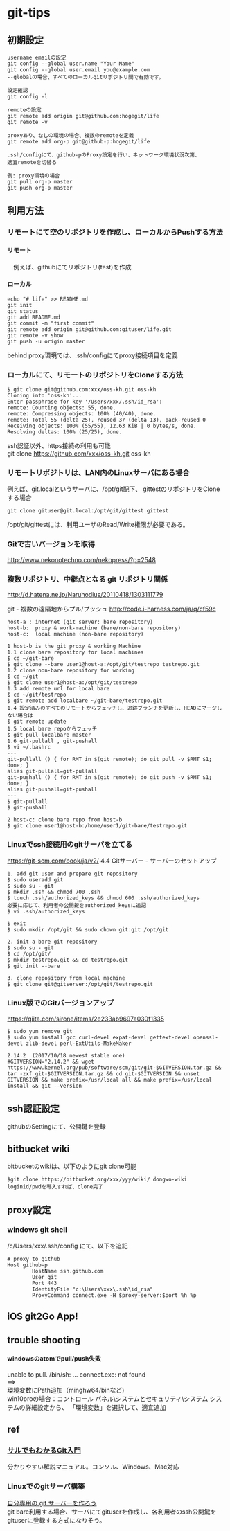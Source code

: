 git-tips
===

## 初期設定
```
username emailの設定
git config --global user.name "Your Name"
git config --global user.email you@example.com
--globalの場合、すべてのローカルgitリポジトリ間で有効です。

設定確認
git config -l

remoteの設定
git remote add origin git@github.com:hogegit/life
git remote -v

proxyあり、なしの環境の場合、複数のremoteを定義
git remote add org-p git@github-p:hogegit/life

.ssh/configにて、github-pのProxy設定を行い、ネットワーク環境状況次第、
適宜remoteを切替る

例: proxy環境の場合
git pull org-p master
git push org-p master

```

##  利用方法
### リモートにて空のリポジトリを作成し、ローカルからPushする方法
#### リモート
　例えば、githubにてリポジトリ(test)を作成
#### ローカル
```
echo "# life" >> README.md
git init
git status
git add README.md
git commit -m "first commit"
git remote add origin git@github.com:gituser/life.git
git remote -v show
git push -u origin master
```
behind proxy環境では、.ssh/configにてproxy接続項目を定義

### ローカルにて、リモートのリポジトリをCloneする方法

```
$ git clone git@github.com:xxx/oss-kh.git oss-kh
Cloning into 'oss-kh'...
Enter passphrase for key '/Users/xxx/.ssh/id_rsa':
remote: Counting objects: 55, done.
remote: Compressing objects: 100% (40/40), done.
remote: Total 55 (delta 25), reused 37 (delta 13), pack-reused 0
Receiving objects: 100% (55/55), 12.63 KiB | 0 bytes/s, done.
Resolving deltas: 100% (25/25), done.
```

ssh認証以外、https接続の利用も可能  
git clone https://github.com/xxx/oss-kh.git oss-kh


### リモートリポジトリは、LAN内のLinuxサーバにある場合
例えば、git.localというサーバに、/opt/git配下、
gittestのリポジトリをCloneする場合
```
git clone gituser@git.local:/opt/git/gittest gittest
```
/opt/git/gittestには、利用ユーザのRead/Write権限が必要である。

### Gitで古いバージョンを取得
http://www.nekonotechno.com/nekopress/?p=2548

### 複数リポジトリ、中継点となる git リポジトリ関係
http://d.hatena.ne.jp/Naruhodius/20110418/1303111779

git - 複数の遠隔地からプル/プッシュ
http://code.i-harness.com/ja/q/cf59c

```
host-a : internet (git server: bare repository)
host-b:  proxy & work-machine (bare/non-bare repository)
host-c:  local machine (non-bare repository)

1 host-b is the git proxy & working Machine
1.1 clone bare repository for local machines
$ cd ~/git-bare
$ git clone --bare user1@host-a:/opt/git/testrepo testrepo.git
1.2 clone non-bare repository for working
$ cd ~/git
$ git clone user1@host-a:/opt/git/testrepo
1.3 add remote url for local bare
$ cd ~/git/testrepo
$ git remote add localbare ~/git-bare/testrepo.git
1.4 設定済みのすべてのリモートからフェッチし、追跡ブランチを更新し、HEADにマージしない場合は
$ git remote update
1.5 local bare repoからフェッチ
$ git pull localbare master
1.6 git-pullall , git-pushall
$ vi ~/.bashrc
---
git-pullall () { for RMT in $(git remote); do git pull -v $RMT $1; done; }    
alias git-pullall=git-pullall
git-pushall () { for RMT in $(git remote); do git push -v $RMT $1; done; }
alias git-pushall=git-pushall
---
$ git-pullall
$ git-pushall

2 host-c: clone bare repo from host-b
$ git clone user1@host-b:/home/user1/git-bare/testrepo.git

```

### Linuxでssh接続用のgitサーバを立てる
https://git-scm.com/book/ja/v2/
4.4 Gitサーバー - サーバーのセットアップ

```
1. add git user and prepare git repository
$ sudo useradd git
$ sudo su - git
$ mkdir .ssh && chmod 700 .ssh
$ touch .ssh/authorized_keys && chmod 600 .ssh/authorized_keys
必要に応じて、利用者の公開鍵をauthorized_keysに追記
$ vi .ssh/authorized_keys

$ exit
$ sudo mkdir /opt/git && sudo chown git:git /opt/git

2. init a bare git repository
$ sudo su - git
$ cd /opt/git/
$ mkdir testrepo.git && cd testrepo.git
$ git init --bare

3. clone repository from local machine
$ git clone git@gitserver:/opt/git/testrepo.git

```



### Linux版でのGitバージョンアップ
https://qiita.com/sirone/items/2e233ab9697a030f1335
```
$ sudo yum remove git
$ sudo yum install gcc curl-devel expat-devel gettext-devel openssl-devel zlib-devel perl-ExtUtils-MakeMaker

2.14.2  (2017/10/18 newest stable one)
#GITVERSION="2.14.2" && wget https://www.kernel.org/pub/software/scm/git/git-$GITVERSION.tar.gz && tar -zxf git-$GITVERSION.tar.gz && cd git-$GITVERSION && unset GITVERSION && make prefix=/usr/local all && make prefix=/usr/local install && git --version
```


## ssh認証設定

githubのSettingにて、公開鍵を登録  

## bitbucket wiki
 bitbucketのwikiは、以下のようにgit clone可能
```
$git clone https://bitbucket.org/xxx/yyy/wiki/ dongwo-wiki
loginid/pwdを導入すれば、clone完了

```

## proxy設定
### windows git shell
/c/Users/xxx/.ssh/config にて、以下を追記
```
# proxy to github
Host github-p
        HostName ssh.github.com
        User git
        Port 443
        IdentityFile "c:\Users\xxx\.ssh\id_rsa"
        ProxyCommand connect.exe -H $proxy-server:$port %h %p
```



## iOS  git2Go App!

## trouble shooting
####  windowsのatomでpull/push失敗
unable to pull. /bin/sh: ... connect.exe: not found  
==>   
環境変数にPath追加（minghw64/binなど)  
win10proの場合：コントロール パネル\システムとセキュリティ\システム システムの詳細設定から、 「環境変数」を選択して、適宜追加


##  ref
### [サルでもわかるGit入門](https://www.backlog.jp/git-guide/)
  分かりやすい解説マニュアル。コンソル、Windows、Mac対応

###  Linuxでのgitサーバ構築
[自分専用の git サーバーを作ろう](https://jp.linux.com/Linux%20Jp/tutorial/429196-tutorial2015050701)  
git bare利用する場合、サーバにてgituserを作成し、各利用者のssh公開鍵をgituserに登録する方式になりそう。
